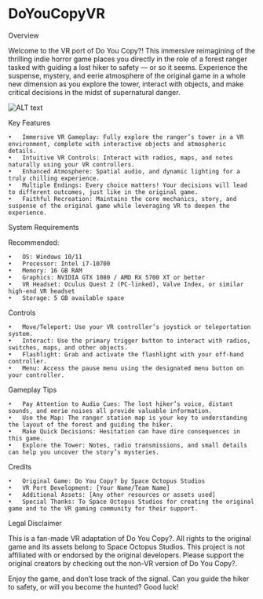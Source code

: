 # DoYouCopyVR

Overview

Welcome to the VR port of Do You Copy?! This immersive reimagining of the thrilling indie horror game places you directly in the role of a forest ranger tasked with guiding a lost hiker to safety — or so it seems. Experience the suspense, mystery, and eerie atmosphere of the original game in a whole new dimension as you explore the tower, interact with objects, and make critical decisions in the midst of supernatural danger.

![ALT text](https://github.com/Twistashio/DoYouCopyVR/blob/main/Git%20Images/gif.gif?raw=true)

Key Features

	•	Immersive VR Gameplay: Fully explore the ranger’s tower in a VR environment, complete with interactive objects and atmospheric details.
	•	Intuitive VR Controls: Interact with radios, maps, and notes naturally using your VR controllers.
	•	Enhanced Atmosphere: Spatial audio, and dynamic lighting for a truly chilling experience.
	•	Multiple Endings: Every choice matters! Your decisions will lead to different outcomes, just like in the original game.
	•	Faithful Recreation: Maintains the core mechanics, story, and suspense of the original game while leveraging VR to deepen the experience.

System Requirements

Recommended:

	•	OS: Windows 10/11
	•	Processor: Intel i7-10700
	•	Memory: 16 GB RAM
	•	Graphics: NVIDIA GTX 1080 / AMD RX 5700 XT or better
	•	VR Headset: Oculus Quest 2 (PC-linked), Valve Index, or similar high-end VR headset
	•	Storage: 5 GB available space

Controls

	•	Move/Teleport: Use your VR controller’s joystick or teleportation system.
	•	Interact: Use the primary trigger button to interact with radios, switches, maps, and other objects.
	•	Flashlight: Grab and activate the flashlight with your off-hand controller.
	•	Menu: Access the pause menu using the designated menu button on your controller.

Gameplay Tips

	•	Pay Attention to Audio Cues: The lost hiker’s voice, distant sounds, and eerie noises all provide valuable information.
	•	Use the Map: The ranger station map is your key to understanding the layout of the forest and guiding the hiker.
	•	Make Quick Decisions: Hesitation can have dire consequences in this game.
	•	Explore the Tower: Notes, radio transmissions, and small details can help you uncover the story’s mysteries.

Credits

	•	Original Game: Do You Copy? by Space Octopus Studios
	•	VR Port Development: [Your Name/Team Name]
	•	Additional Assets: [Any other resources or assets used]
	•	Special Thanks: To Space Octopus Studios for creating the original game and to the VR gaming community for their support.

Legal Disclaimer

This is a fan-made VR adaptation of Do You Copy?. All rights to the original game and its assets belong to Space Octopus Studios. This project is not affiliated with or endorsed by the original developers. Please support the original creators by checking out the non-VR version of Do You Copy?.

Enjoy the game, and don’t lose track of the signal. Can you guide the hiker to safety, or will you become the hunted? Good luck!
